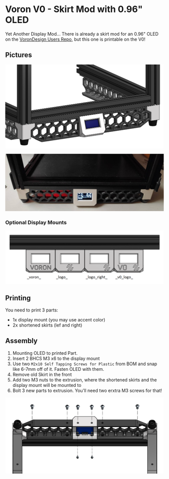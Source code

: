 # Voron V0 - Skirt Mod with 0.96" OLED
Yet Another Display Mod...
There is already a skirt mod for an 0.96" OLED on the [VoronDesign Users Repo](https://github.com/VoronDesign/VoronUsers/tree/master/printer_mods/), but this one is printable on the V0!

## Pictures

![CAD](/voron_v0/0.96_OLED_Skirt_Mod/images/cad_view.png?raw=true)

![REAL](/voron_v0/0.96_OLED_Skirt_Mod/images/live_view.png?raw=true)

### Optional Display Mounts
![VARS](/voron_v0/0.96_OLED_Skirt_Mod/images/vars_view.png?raw=true)


## Printing

You need to print 3 parts:
- 1x display mount (you may use accent color)
- 2x shortened skirts (lef and right)

## Assembly
 1. Mounting OLED to printed Part.
 2. Insert 2 BHCS M3 x6 to the display mount
 3. Use two `M2x10 Self Tapping Screws for Plastic` from BOM and snap like 6-7mm off of it. Fasten OLED with them.
 2. Remove old Skirt in the front
 3. Add two M3 nuts to the extrusion, where the shortened skirts and the display mount will be mounted to
 4. Bolt 3 new parts to extrusion.
You'll need two erxtra M3 screws for that!

![EXPLODED](/voron_v0/0.96_OLED_Skirt_Mod/images/exploded_view.png?raw=true)
